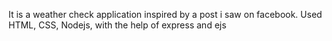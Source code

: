 It is a weather check application inspired by a post i saw on facebook. Used HTML, CSS, Nodejs, with the help of express and ejs
